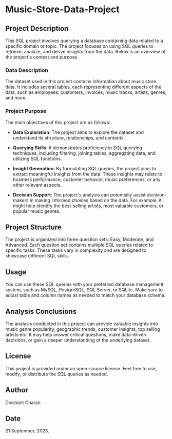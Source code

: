 # Music-Store-Data-Project

## Project Description

This SQL project involves querying a database containing data related to a specific domain or topic. The project focuses on using SQL queries to retrieve, analyze, and derive insights from the data. Below is an overview of the project's context and purpose.

### Data Description

The dataset used in this project contains information about music store data. It includes several tables, each representing different aspects of the data, such as employees, customers, invoices, music tracks, artists, genres, and more.

### Project Purpose

The main objectives of this project are as follows:

- **Data Exploration**: The project aims to explore the dataset and understand its structure, relationships, and contents.

- **Querying Skills**: It demonstrates proficiency in SQL querying techniques, including filtering, joining tables, aggregating data, and utilizing SQL functions.

- **Insight Generation**: By formulating SQL queries, the project aims to extract meaningful insights from the data. These insights may relate to business performance, customer behavior, music preferences, or any other relevant aspects.

- **Decision Support**: The project's analysis can potentially assist decision-makers in making informed choices based on the data. For example, it might help identify the best-selling artists, most valuable customers, or popular music genres.

## Project Structure

The project is organized into three question sets: Easy, Moderate, and Advanced. Each question set contains multiple SQL queries related to specific tasks. These tasks vary in complexity and are designed to showcase different SQL skills.

## Usage

You can use these SQL queries with your preferred database management system, such as MySQL, PostgreSQL, SQL Server, or SQLite. Make sure to adjust table and column names as needed to match your database schema.

## Analysis Conclusions

The analysis conducted in this project can provide valuable insights into music genre popularity, geographic trends, customer insights, top selling artists etc. It may help answer critical questions, make data-driven decisions, or gain a deeper understanding of the underlying dataset.

## License

This project is provided under an open-source license. Feel free to use, modify, or distribute the SQL queries as needed.

## Author

Dixshant Charan

## Date

21 September, 2023.
